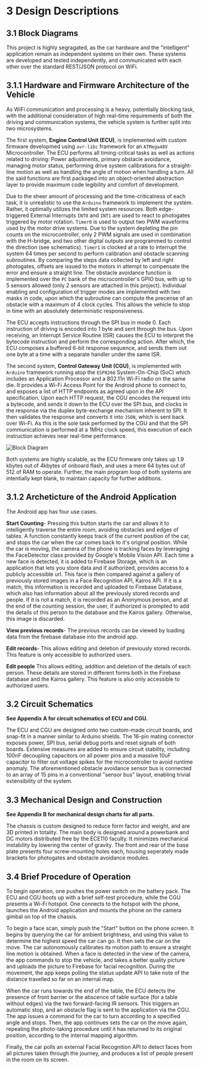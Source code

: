 # 3 Design Descriptions

<!--TODO: Insert general idea and outline-->

## 3.1 Block Diagrams

This project is highly segragated, as the car hardware and the "intelligent" application remain as independent systems on their own. These systems are developed and tested independently, and communicated with each other over the standard REST/JSON protocol on WiFi.

## 3.1.1 Hardware and Firmware Architecture of the Vehicle

As WiFi communication and processing is a heavy, potentially blocking task, with the additional consideration of high real-time requirements of both the driving and communication systems, the vehicle system is further split into two microsystems.

The first system, **Engine Control Unit (ECU)**, is implemented with custom firmware developmed using `avr-libc` framework for an `ATMega48V` Microcontroller. The ECU performs all timing-critical tasks as well as actions related to driving: Power adjustments, primary obstacle avoidance, managing motor status, performing drive system calibrations for a straight-line motion as well as handling the angle of motion when handling a turn. All the said functions are first packaged into an object-oriented abstraction layer to provide maximum code legibility and comfort of development.

Due to the sheer amount of processing and the time-criticalness of each task, it is unrealistic to use the `Arduino` framework to implement the system. Rather, it optimally utilizes the limited system resources. Both edge-triggered External Interrupts `INT0` and `INT1` are used to react to photogates triggered by motor rotation. `Timer0` is used to output two PWM waveforms used by the motor drive systems. Due to the system depleting the pin counts on the microcontroller, only 2 PWM signals are used in combination with the H-bridge, and two other digital outputs are programmed to control the direction (see schematics). `Timer1` is clocked at a rate to interrupt the system 64 times per second to perform calibration and obstacle scanning subroutines. By comparing the steps data collected by left and right photogates, offsets are issued to the motors in attempt to compensate the error and ensure a straight line. The obstacle avoidance function is implemented over the `PC` bank of the microcontroller's GPIO bus, with up to 5 sensors allowed (only 2 sensors are attached in this project). Individual enabling and configuration of trigger modes are implemented with two masks in code, upon which the subroutine can compute the precense of an obstacle with a maximum of 4 clock cycles. This allows the vehicle to stop in time with an absolutely deterministic responsiveness.

The ECU accepts instructions through the SPI bus in mode 0. Each instruction of driving is encoded into 1 byte and sent through the bus. Upon receiving, an Interrupt Service Routine (ISR) causes the ECU to interpret the bytecode instruction and perform the corresponding action. After which, the ECU composes a buffered 6-bit response sequence, and sends them out one byte at a time with a separate handler under the same ISR.

The second system, **Control Gateway Unit (CGU)**, is implemented with `Arduino` framework running atop the `ESP8266` System-On-Chip (SoC) which includes an Application Processor and a 802.11n Wi-Fi radio on the same die. It provides a Wi-Fi Access Point for the Android phone to connect to, and exposes a list of HTTP endpoints as agreed upon in the API specification. Upon each HTTP request, the CGU encodes the request into a bytecode, and sends it down to the ECU over the SPI bus, and clocks in the response via the duplex byte-exchange mechanism inherent to SPI. It then validates the response and converts it into `JSON`, which is sent back over Wi-Fi. As this is the sole task performed by the CGU and that the SPI communication is performed at a 1MHz clock speed, this execution of each instruction achieves near real-time performance.

![Block Diagram](https://raw.githubusercontent.com/tanyax/NoOneLeftBehind/develop/doc/Final%20Report/img/block_diagram.png)

<!--TODO: Insert android app function diagram and descriptions-->

Both systems are highly scalable, as the ECU firmware only takes up 1.9 kbytes out of 4kbytes of onboard flash, and uses a mere 64 bytes out of 512 of RAM to operate. Further, the main program loop of both systems are intentially kept blank, to maintain capacity for further additions.

## 3.1.2 Archeticture of the Android Application

The Android app has four use cases. 

**Start Counting**- Pressing this button starts the car and allows it to intelligently traverse the entire room, avoiding obstacles and edges of tables. A function constantly keeps track of the current position of the car, and stops the car when the car comes back to it's original position. While the car is moving, the camera of the phone is tracking faces by leveraging the FaceDetector class provided by Google's Mobile Vision API. 
Each time a new face is detected, it is added to Firebase Storage, which is an application that lets you store data and if authorized, provides access to a publicly accessible url. 
This face is then compared against a gallery of previously stored images in a Face Recognition API, Kairos API. If it is a match, this information is recorded and uploaded to Firebase Database, which also has information about all the previously stored records and people. If it is not a match, it is recorded as an Anonymous person, and at the end of the counting session, the user, if authorized is prompted to add the details of this person to the database and the Kairos gallery. Otherwise, this image is discarded.

**View previous records**- The previous records can be viewed by loading data from the firebase database into the android app.

**Edit records**- This allows editing and deletion of previously stored records. This feature is only accessible to authorized users.

**Edit people** This allows editing, addition and deletion of the details of each person. These details are stored in different forms both in the Firebase database and the Kairos gallery. This feature is also only accessible to authorized users.

## 3.2 Circuit Schematics

**See Appendix A for circuit schematics of ECU and CGU.**

The ECU and CGU are designed onto two custom-made circuit boards, and snap-fit in a manner similar to Arduino shields. The 16-pin mating connector exposes power, SPI bus, serial debug ports and reset signals of both boards. Extensive measures are added to ensure circuit stability, including 100nF decoupling capacitors on all power pins and a massive 10uF capacitor to filter out voltage spikes for the microcontroller to avoid runtime anomaly. The aforementioned obstacle avoidance sensor bus is connected to an array of 15 pins in a conventional "sensor bus" layout, enabling trivial extensibility of the system.


## 3.3 Mechanical Design and Construction

**See Appendix B for mechanical design charts for all parts.**

The chassis is custom designed to reduce form factor and weight, and are 3D printed in totality. The main body is designed around a powerbank and DC motors distributed free by the ECE110 faculty. It minimizes mechanical instability by lowering the center of gravity. The front and rear of the base plate presents four screw-mounting holes each, housing seperately made brackets for photogates and obstacle avoidance modules. 


## 3.4 Brief Procedure of Operation

To begin operation, one pushes the power switch on the battery pack. The ECU and CGU boots up with a brief self-test procedure, while the CGU presents a Wi-Fi hotspot. One connects to the hotspot with the phone, launches the Android application and mounts the phone on the camera gimbal on top of the chassis.

To begin a face scan, simply push the "Start" button on the phone screen. It begins by querying the car for ambient brightness, and using this value to determine the highest speed the car can go. It then sets the car on the move. The car autonomously calibrates its motion path to ensure a straight line motion is obtained. When a face is detected in the view of the camera, the app commands to stop the vehicle, and takes a better quality picture and uploads the picture to Firebase for facial recognition. During the movement, the app keeps polling the status update API to take note of the distance travelled so far on an internal map.

When the car runs towards the end of the table, the ECU detects the presence of front barrier or the abscence of table surface (for a table without edges) via the two forward-facing IR sensors. This triggers an automatic stop, and an obstacle flag is sent to the application via the CGU. The app issues a command for the car to turn according to a specified angle and stops. Then, the app continues sets the car on the move again, repeating the photo-taking procedure until it has returned to its original position, according to the internal mapping algorithm.

Finally, the car polls an external Facial Recognition API to detect faces from all pictures taken through the journey, and produces a list of people present in the room on its screen.

